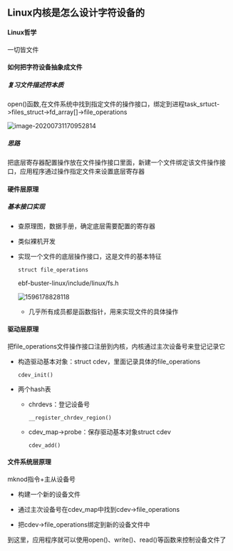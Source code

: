 ## Linux内核是怎么设计字符设备的

#### Linux哲学

一切皆文件

#### 如何把字符设备抽象成文件

##### 复习文件描述符本质

open()函数,在文件系统中找到指定文件的操作接口，绑定到进程task_srtuct->files_struct->fd_array[]->file_operations

![image-20200731170952814](C:\Users\admin\AppData\Roaming\Typora\typora-user-images\image-20200731170952814.png)

##### 思路

把底层寄存器配置操作放在文件操作接口里面，新建一个文件绑定该文件操作接口，应用程序通过操作指定文件来设置底层寄存器

#### 硬件层原理

##### 基本接口实现

- 查原理图，数据手册，确定底层需要配置的寄存器
  
- 类似裸机开发
  
- 实现一个文件的底层操作接口，这是文件的基本特征

  ```
  struct file_operations 
  ```

  ebf-buster-linux/include/linux/fs.h

  ![1596178828118](C:\Users\admin\AppData\Roaming\Typora\typora-user-images\1596178828118.png)

  - 几乎所有成员都是函数指针，用来实现文件的具体操作

#### 驱动层原理

把file_operations文件操作接口注册到内核，内核通过主次设备号来登记记录它

- 构造驱动基本对象：struct cdev，里面记录具体的file_operations

  ```
  cdev_init()
  ```

- 两个hash表
  - chrdevs：登记设备号
  
    ```
    __register_chrdev_region()
    ```
  
  - cdev_map->probe：保存驱动基本对象struct cdev
  
    ```
    cdev_add()
    ```

#### 文件系统层原理

mknod指令+主从设备号

- 构建一个新的设备文件
- 通过主次设备号在cdev_map中找到cdev->file_operations

- 把cdev->file_operations绑定到新的设备文件中

到这里，应用程序就可以使用open()、write()、read()等函数来控制设备文件了